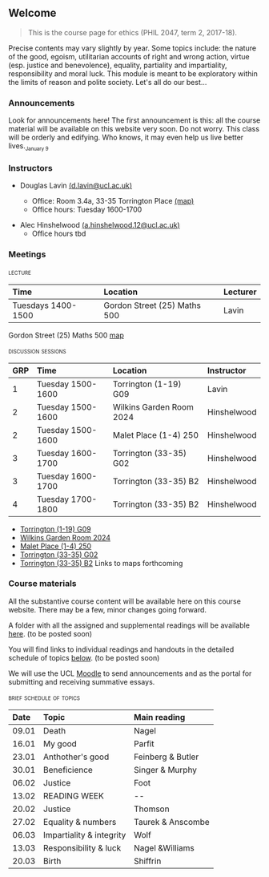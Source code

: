 ## Welcome

> This is the course page for ethics (PHIL 2047, term 2, 2017-18). 

Precise contents may vary slightly by year. Some topics include: the nature of the good, egoism, utilitarian accounts of right and wrong action, virtue (esp. justice and benevolence), equality, partiality and impartiality, responsibility and moral luck. This module is meant to be exploratory within the limits of reason and polite society. Let's all do our best...

### Announcements

Look for announcements here! The first announcement is this: all the course material will be available on this website very soon. Do not worry. This class will be orderly and edifying. Who knows, it may even help us live better lives.<sub><small>January 9</small></sub>

<!-- A couple questions on forgiveness have been added to the initial set of topics [link](https://www.dropbox.com/s/n0u52rtzbshj1h1/essay-topics-summative.pdf?dl=0).

The topic for seminar on December 7 is forgiveness.<sub><small>December 5</small></sub>
- The central texts are the following: 
  + Hannah Arendt, ["Irreversability and the power to forgive"](https://www.dropbox.com/s/kz2huo3sc6ern0g/arendt-forgiveness.pdf?dl=0) *The Human Condition* ch33
  + Avishai Margalit, ["Forgiving and forgetting"](https://www.dropbox.com/s/43sd9jh4wr3h88h/Margalit-The%20Ethics%20of%20Memory.pdf?dl=0), in *The Ethics of Memory* pp. 183-210.

A few important announcements <sub><small>November 24</small></sub>
- I've posted additional office hours each week to discuss among other things your plans for the summative essay. Access the calendar through my [webpage](http://www.douglaslavin.org/)
  - If there are materials you would like to discuss please upload them [here](https://www.dropbox.com/request/oY2JI7TC4oIfUD1gtMsb) a couple days in advance of our meeting.
- As Alec said, I'm planning to have the make-up session during Alec's usual slot on Monday.

- Royal Institute of Philosophy London Lecture Series for 2017-8 is on Passion and Emotion. Fridays at 1700 at the RIP. It's a great schedule of speakers and a great fit with themes from our seminar. [(link)](http://royalinstitutephilosophy.org/events/london-lecture-series/)

- There is a discussion session meeting Monday, *October 9th*! You are strongly encouraged to attend. We'll look at G.E.M. Anscombe's paper 'Modern Moral Philosophy', and we'll talk about what a moral psychology might be and how there might be a place for feelings or passions in it. Further details about the discussion sections are below.

- Formative essay topics now posted [below](assessment.md). <small>06.11.2017</small> -->


### Instructors

- Douglas Lavin [(d.lavin@ucl.ac.uk)](d.lavin@ucl.ac.uk)

  + Office: Room 3.4a, 33-35 Torrington Place [(map)](http://www.ucl.ac.uk/maps/33-35-torrington-place)
  + Office hours: Tuesday 1600-1700

<!-- - [email policy](#noemail) -->
<!-- [schedule](http://www.supersaas.co.uk/schedule/DouglasLavin/OfficeHoursUCL) -->

- Alec Hinshelwood [(a.hinshelwood.12@ucl.ac.uk)](a.hinshelwood.12@ucl.ac.uk)
  + Office hours tbd


### Meetings

<span style="font-variant:small-caps;"> lecture</span>

| Time               | Location                     | Lecturer |
|:-------------------|:-----------------------------|:---------|
| Tuesdays 1400-1500 | Gordon Street (25) Maths 500 | Lavin    |

Gordon Street (25) Maths 500
[map](http://www.ucl.ac.uk/maps/ucl-union)



<span style="font-variant:small-caps;"> discussion sessions</span>

| GRP | Time              | Location                 | Instructor  |
|:----|:------------------|:-------------------------|:------------|
| 1   | Tuesday 1500-1600 | Torrington (1-19) G09    | Lavin       |
| 2   | Tuesday 1500-1600 | Wilkins Garden Room 20­24 | Hinshelwood |
| 2   | Tuesday 1500-1600 | Malet Place (1-4) 250    | Hinshelwood |
| 3   | Tuesday 1600-1700 | Torrington (33-35) G02   | Hinshelwood |
| 3   | Tuesday 1600-1700 | Torrington (33-35) B2    | Hinshelwood |
| 4   | Tuesday 1700-1800 | Torrington (33-35) B2    | Hinshelwood |

- [Torrington (1-19) G09](https://www.ucl.ac.uk/maps/1-19-torrington-place)
- [Wilkins Garden Room 20­24]()
- [Malet Place (1-4) 250]()
- [Torrington (33-35) G02]()
- [Torrington (33-35) B2]()
Links to maps forthcoming


<!-- These classes are not mandatory, so you do not have to come. However, you are strongly encouraged to do so! Last year the students found them very beneficial. We had some really excellent in depth discussions about the material. On the whole, we cover the same terrain as the texts set for class reading. The sessions are an opportunity for you to ask questions you didn't get to ask in class, or take further lines of inquiry which you weren't able to in the full group. -->


### Course materials

All the substantive course content will be available here on this course website. There may be a few, minor changes going forward.

A folder with all the assigned and supplemental readings will be available 
[here](). (to be posted soon)

You will find links to individual readings and handouts in the detailed schedule of topics [below](). (to be posted soon) <!-- #schedule -->

We will use the UCL [Moodle](https://moodle.ucl.ac.uk/course/view.php?id=19062) to send announcements and as the portal for submitting and receiving summative essays.


<span style="font-variant:small-caps;"> brief schedule of topics</span>

| Date  | Topic                    | Main reading      |
|:------|:-------------------------|:------------------|
| 09.01 | Death                    | Nagel             |
| 16.01 | My good                  | Parfit            |
| 23.01 | Anthother's good         | Feinberg & Butler |
| 30.01 | Beneficience             | Singer & Murphy   |
| 06.02 | Justice                  | Foot              |
| 13.02 | READING WEEK             | --                |
| 20.02 | Justice                  | Thomson           |
| 27.02 | Equality & numbers       | Taurek & Anscombe |
| 06.03 | Impartiality & integrity | Wolf              |
| 13.03 | Responsibility & luck    | Nagel &Williams   |
| 20.03 | Birth                    | Shiffrin          |

